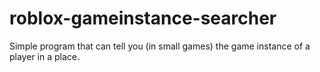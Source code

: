 # roblox-gameinstance-searcher
Simple program that can tell you (in small games) the game instance of a player in a place.
